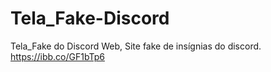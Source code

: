 # Tela_Fake-Discord
Tela_Fake do Discord Web, Site fake de insígnias do discord.
https://ibb.co/GF1bTp6
